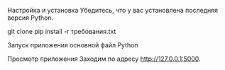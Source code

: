 Настройка и установка
Убедитесь, что у вас установлена ​​последняя версия Python.

git clone <repo-url>
pip install -r требования.txt

Запуск приложения
основной файл Python

Просмотр приложения
Заходим по адресу http://127.0.0.1:5000.
